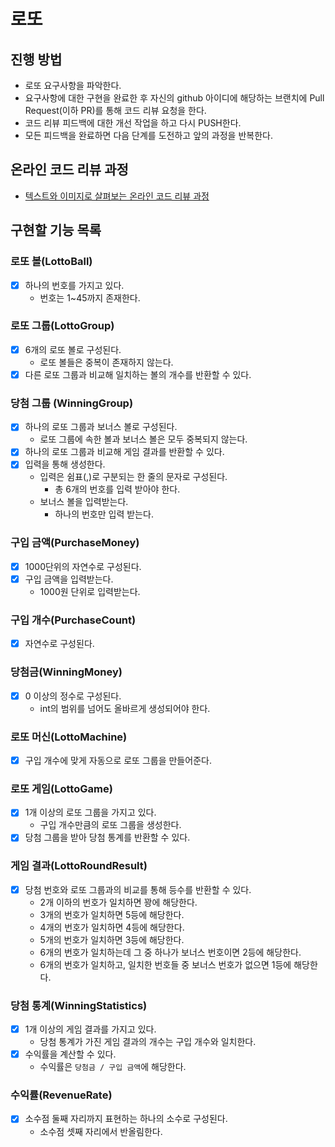 # 로또

## 진행 방법

* 로또 요구사항을 파악한다.
* 요구사항에 대한 구현을 완료한 후 자신의 github 아이디에 해당하는 브랜치에 Pull Request(이하 PR)를 통해 코드 리뷰 요청을 한다.
* 코드 리뷰 피드백에 대한 개선 작업을 하고 다시 PUSH한다.
* 모든 피드백을 완료하면 다음 단계를 도전하고 앞의 과정을 반복한다.

## 온라인 코드 리뷰 과정

* [텍스트와 이미지로 살펴보는 온라인 코드 리뷰 과정](https://github.com/next-step/nextstep-docs/tree/master/codereview)

## 구현할 기능 목록

### 로또 볼(LottoBall)

- [x] 하나의 번호를 가지고 있다.
  - 번호는 1~45까지 존재한다.

### 로또 그룹(LottoGroup)

- [x] 6개의 로또 볼로 구성된다.
  - 로또 볼들은 중복이 존재하지 않는다.
- [x] 다른 로또 그룹과 비교해 일치하는 볼의 개수를 반환할 수 있다.

### 당첨 그룹 (WinningGroup)

- [x] 하나의 로또 그룹과 보너스 볼로 구성된다.
  - 로또 그룹에 속한 볼과 보너스 볼은 모두 중복되지 않는다.
- [x] 하나의 로또 그룹과 비교해 게임 결과를 반환할 수 있다.
- [x] 입력을 통해 생성한다.
  - 입력은 쉼표(,)로 구분되는 한 줄의 문자로 구성된다.
    - 총 6개의 번호를 입력 받아야 한다.
  - 보너스 볼을 입력받는다.
    - 하나의 번호만 입력 받는다.

### 구입 금액(PurchaseMoney)

- [x] 1000단위의 자연수로 구성된다.
- [x] 구입 금액을 입력받는다.
  - 1000원 단위로 입력받는다.

### 구입 개수(PurchaseCount)

- [x] 자연수로 구성된다.

### 당첨금(WinningMoney)

- [x] 0 이상의 정수로 구성된다.
  - int의 범위를 넘어도 올바르게 생성되어야 한다.

### 로또 머신(LottoMachine)

- [x] 구입 개수에 맞게 자동으로 로또 그룹을 만들어준다.

### 로또 게임(LottoGame)

- [x] 1개 이상의 로또 그룹을 가지고 있다.
  - 구입 개수만큼의 로또 그룹을 생성한다.
- [x] 당첨 그룹을 받아 당첨 통계를 반환할 수 있다.

### 게임 결과(LottoRoundResult)

- [x] 당첨 번호와 로또 그룹과의 비교를 통해 등수를 반환할 수 있다.
  - 2개 이하의 번호가 일치하면 꽝에 해당한다.
  - 3개의 번호가 일치하면 5등에 해당한다.
  - 4개의 번호가 일치하면 4등에 해당한다.
  - 5개의 번호가 일치하면 3등에 해당한다.
  - 6개의 번호가 일치하는데 그 중 하나가 보너스 번호이면 2등에 해당한다.
  - 6개의 번호가 일치하고, 일치한 번호들 중 보너스 번호가 없으면 1등에 해당한다.

### 당첨 통계(WinningStatistics)

- [x] 1개 이상의 게임 결과를 가지고 있다.
  - 당첨 통계가 가진 게임 결과의 개수는 구입 개수와 일치한다.
- [x] 수익률을 계산할 수 있다.
  - 수익률은 `당첨금 / 구입 금액`에 해당한다.

### 수익률(RevenueRate)

- [x] 소수점 둘째 자리까지 표현하는 하나의 소수로 구성된다.
  - 소수점 셋째 자리에서 반올림한다.
